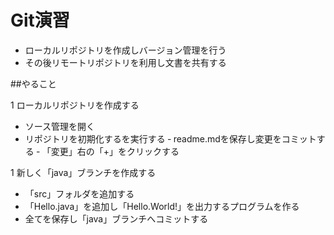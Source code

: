 # Git演習

- ローカルリポジトリを作成しバージョン管理を行う
- その後リモートリポジトリを利用し文書を共有する

##やること

1 ローカルリポジトリを作成する

 - ソース管理を開く
 - リポジトリを初期化するを実行する
 ‐ readme.mdを保存し変更をコミットする
 ‐ 「変更」右の「+」をクリックする

 1 新しく「java」ブランチを作成する
 - 「src」フォルダを追加する
 - 「Hello.java」を追加し「Hello.World!」を出力するプログラムを作る
 - 全てを保存し「java」ブランチへコミットする